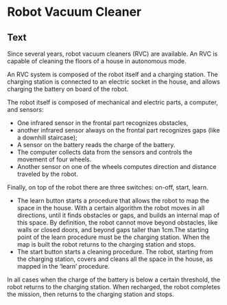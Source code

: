 # Robot Vacuum Cleaner 
## Text
Since several years, robot vacuum cleaners (RVC) are available. An RVC is capable of cleaning the floors of a house in autonomous mode.

An RVC system is composed of the robot itself and a charging station. The charging station is connected to an electric socket in the house, and allows charging the battery on board of the robot.

The robot itself is composed of mechanical and electric parts, a computer, and sensors: 
- One infrared sensor in the frontal part recognizes obstacles, 
- another infrared sensor always on the frontal part recognizes gaps (like a downhill staircase); 
- A sensor on the battery reads the charge of the battery. 
- The computer collects data from the sensors and controls the movement of four wheels. 
- Another sensor on one of the wheels computes direction and distance traveled by the robot.

Finally, on top of the robot there are three switches: on-off, start, learn.
- The learn button starts a procedure that allows the robot to map the space in the house. With a certain algorithm the robot moves in all directions, until it finds obstacles or gaps, and builds an internal map of this space. By definition, the robot cannot move beyond obstacles, like walls or closed doors, and beyond gaps taller than 1cm.The starting point of the learn procedure must be the charging station. When the map is built the robot returns to the charging station and stops.
- The start button starts a cleaning procedure. The robot, starting from the charging station, covers and cleans all the space in the house, as mapped in the ‘learn’ procedure.

In all cases when the charge of the battery is below a certain threshold, the robot returns to the charging station. When recharged, the robot completes the mission, then returns to the charging station and stops.